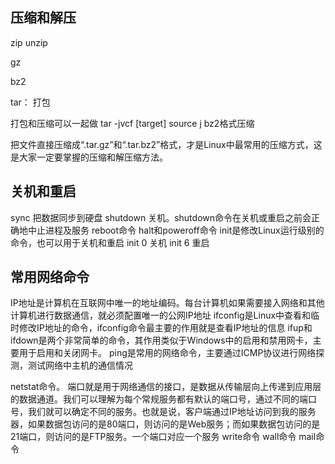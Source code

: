 ## 压缩和解压

zip
unzip

gz

bz2

tar： 打包  

打包和压缩可以一起做
tar -jvcf [target]  source
j  bz2格式压缩

把文件直接压缩成“.tar.gz”和“.tar.bz2”格式，才是Linux中最常用的压缩方式，这是大家一定要掌握的压缩和解压缩方法。


## 关机和重启
sync 把数据同步到硬盘
shutdown  关机。shutdown命令在关机或重启之前会正确地中止进程及服务
reboot命令
halt和poweroff命令
init是修改Linux运行级别的命令，也可以用于关机和重启
init 0 关机        init 6 重启


## 常用网络命令
IP地址是计算机在互联网中唯一的地址编码。每台计算机如果需要接入网络和其他计算机进行数据通信，就必须配置唯一的公网IP地址
ifconfig是Linux中查看和临时修改IP地址的命令，ifconfig命令最主要的作用就是查看IP地址的信息
ifup和ifdown是两个非常简单的命令，其作用类似于Windows中的启用和禁用网卡，主要用于启用和关闭网卡。
ping是常用的网络命令，主要通过ICMP协议进行网络探测，测试网络中主机的通信情况

netstat命令。 端口就是用于网络通信的接口，是数据从传输层向上传递到应用层的数据通道。我们可以理解为每个常规服务都有默认的端口号，通过不同的端口号，我们就可以确定不同的服务。也就是说，客户端通过IP地址访问到我的服务器，如果数据包访问的是80端口，则访问的是Web服务；而如果数据包访问的是21端口，则访问的是FTP服务。一个端口对应一个服务
write命令
wall命令
mail命令